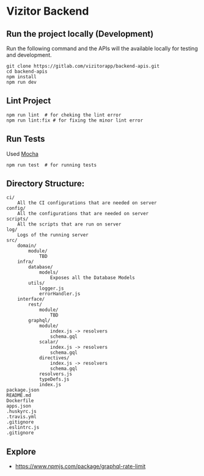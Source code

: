 # Vizitor Backend

## Run the project locally (Development)

Run the following command and the APIs will the available locally for testing and development.

```closure
git clone https://gitlab.com/vizitorapp/backend-apis.git
cd backend-apis
npm install
npm run dev
```

## Lint Project

```closure
npm run lint  # for cheking the lint error
npm run lint:fix # for fixing the minor lint error
```

## Run Tests

Used [Mocha](https://mochajs.org/)

```closure
npm run test  # for running tests
```

## Directory Structure:

```
ci/
    All the CI configurations that are needed on server
config/
    All the configurations that are needed on server
scripts/
    All the scripts that are run on server
log/
    Logs of the running server
src/
    domain/
        module/
            TBD
    infra/
        database/
            models/
                Exposes all the Database Models
        utils/
            logger.js
            errorHandler.js
    interface/
        rest/
            module/
                TBD
        graphql/
            module/
                index.js -> resolvers
                schema.gql
            scalar/
                index.js -> resolvers
                schema.gql
            directives/
                index.js -> resolvers
                schema.gql
            resolvers.js
            typeDefs.js
            index.js
package.json
README.md
Dockerfile
apps.json
.huskyrc.js
.travis.yml
.gitignore
.eslintrc.js
.gitignore
```
## Explore

* https://www.npmjs.com/package/graphql-rate-limit
